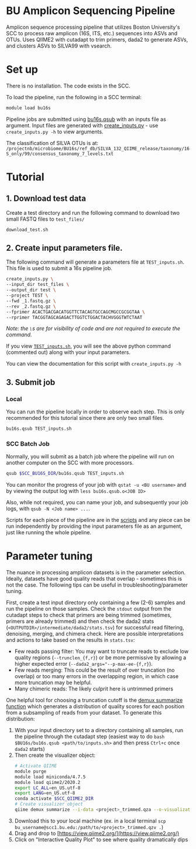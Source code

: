# BU Amplicon Sequencing Pipeline
Amplicon sequence processing pipeline that utilizes Boston University's SCC to process raw amplicon (16S, ITS, etc.) sequences into ASVs and OTUs. Uses QIIME2 with cutadapt to trim primers, dada2 to generate ASVs, and clusters ASVs to SILVA99 with vsearch.

# Set up
There is no installation. The code exists in the SCC.

To load the pipeline, run the following in a SCC terminal:
```bash
module load bu16s
```

Pipeline jobs are submitted using [bu16s.qsub](bu16s.qsub) with an inputs file as argument. Input files are generated with [create_inputs.py](create_inputs.py) - use `create_inputs.py -h` to view arguments.

The classification of SILVA OTUs is at: `/projectnb/microbiome/BU16s/ref_db/SILVA_132_QIIME_release/taxonomy/16S_only/99/consensus_taxonomy_7_levels.txt`
# Tutorial
## 1. Download test data
Create a test directory and run the following command to download two small FASTQ files to `test_files/`
```bash
download_test.sh
```
## 2. Create input parameters file.
The following command will generate a parameters file at `TEST_inputs.sh`. This file is used to submit a 16s pipeline job.
```bash
create_inputs.py \
--input_dir test_files \
--output_dir test \
--project TEST \
--fwd _1.fastq.gz \
--rev _2.fastq.gz \
--fprimer ACACTGACGACATGGTTCTACAGTGCCAGCMGCCGCGGTAA \
--rprimer TACGGTAGCAGAGACTTGGTCTGGACTACHVGGGTWTCTAAT
```

*Note: the `\`s are for visibility of code and are not required to execute the command.*

If you view [`TEST_inputs.sh`](TEST_inputs.sh), you will see the above python command (commented out) along with your input parameters.

You can view the documentation for this script with `create_inputs.py -h`

## 3. Submit job
### Local
You can run the pipeline locally in order to observe each step. This is only recommended for this tutorial since there are only two small files.
```bash
bu16s.qsub TEST_inputs.sh
```
### SCC Batch Job
Normally, you will submit as a batch job where the pipeline will run on another computer on the SCC with more processors.

```bash
qsub $SCC_BU16S_DIR/bu16s.qsub TEST_inputs.sh
```
You can monitor the progress of your job with `qstat -u <BU username>` and by viewing the output log with `less bu16s.qsub.o<JOB ID>`

Also, while not required, you can name your job, and subsequently your job logs, with `qsub -N <Job name> ...`.

Scripts for each piece of the pipeline are in the [scripts](scripts) and any piece can be run independently by providing the input parameters file as an argument, just like running the whole pipeline.

# Parameter tuning
The nuance in processing amplicon datasets is in the parameter selection. Ideally, datasets have good quality reads that overlap - sometimes this is not the case. The following tips can be useful in troubleshooting/parameter tuning.

First, create a test input directory only containing a few (2-6) samples and run the pipeline on those samples.
Check the `stdout` output from the cutadapt steps to check that primers are being trimmed (sometimes, primers are already trimmed) and then check the dada2 stats (`<OUTPUTDIR>/intermediate/dada2/stats.tsv`) for successful read filtering, denoising, merging, and chimera check.
Here are possible interpretations and actions to take based on the results in `stats.tsv`:

- Few reads passing filter: You may want to truncate reads to exclude low quality regions (`--trunclen_{f,r}`) or be more permissive by allowing a higher expected error (`--dada2_args="--p-max-ee-{f,r}`).
- Few reads merging: This could be the result of over truncation (no overlap) or too many errors in the overlapping region, in which case more truncation may be helpful.
- Many chimeric reads: The likely culprit here is untrimmed primers

One helpful tool for choosing a truncation cutoff is the [demux summarize function](https://docs.qiime2.org/2020.6/plugins/available/demux/summarize/) which generates a distribution of quality scores for each position from a subsampling of reads from your dataset. To generate this distribution:
1. With your input directory set to a directory containing all samples, run the pipeline through the cutadapt step (easiest way to do `bash $BU16s/bu16s.qsub <path/to/inputs.sh>` and then press `Ctrl+c` once `dada2` starts)
2. Then create the visualizer object:
    ```bash
    # Activate QIIME
    module purge
    module load miniconda/4.7.5
    module load qiime2/2020.2
    export LC_ALL=en_US.utf-8
    export LANG=en_US.utf-8
    conda activate $SCC_QIIME2_DIR
    # Create visualizer object
    qiime demux summarize --i-data <project>_trimmed.qza --o-visualization <project>_trimmed.qzv
    ```
3. Download this to your local machine (ex. in a local terminal `scp bu_username@scc1.bu.edu:/path/to/<project>_trimmed.qzv .`)
4. Drag and drop to [https://view.qiime2.org/](https://view.qiime2.org/)
5. Click on "Interactive Quality Plot" to see where quality dramatically dips
